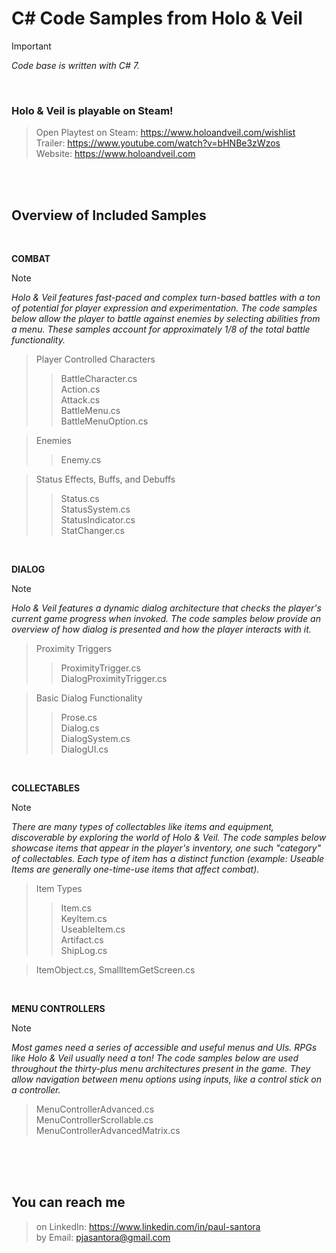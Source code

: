 # C# Code Samples from Holo & Veil
> [!IMPORTANT]
> _Code base is written with C# 7._ 
<br />

### Holo & Veil is playable on Steam!
> Open Playtest on Steam: https://www.holoandveil.com/wishlist <br />
> Trailer: https://www.youtube.com/watch?v=bHNBe3zWzos <br />
> Website: https://www.holoandveil.com
<br />
<br />



## Overview of Included Samples
<br />

**COMBAT** <br />
> [!NOTE]
> _Holo & Veil features fast-paced and complex turn-based battles with a ton of potential for player expression and experimentation._ 
> _The code samples below allow the player to battle against enemies by selecting abilities from a menu._ 
> _These samples account for approximately 1/8 of the total battle functionality._ 

> Player Controlled Characters
>> BattleCharacter.cs <br />
>> Action.cs <br />
>> Attack.cs <br />
>> BattleMenu.cs <br />
>> BattleMenuOption.cs

> Enemies
>> Enemy.cs

> Status Effects, Buffs, and Debuffs
>> Status.cs <br />
>> StatusSystem.cs <br />
>> StatusIndicator.cs <br />
>> StatChanger.cs
<br />

**DIALOG** <br />
> [!NOTE]
> _Holo & Veil features a dynamic dialog architecture that checks the player's current game progress when invoked._ 
> _The code samples below provide an overview of how dialog is presented and how the player interacts with it._ 

> Proximity Triggers
>> ProximityTrigger.cs <br />
>> DialogProximityTrigger.cs

> Basic Dialog Functionality
>> Prose.cs <br />
>> Dialog.cs <br />
>> DialogSystem.cs <br />
>> DialogUI.cs
<br />

**COLLECTABLES** <br />
> [!NOTE]
> _There are many types of collectables like items and equipment, discoverable by exploring the world of Holo & Veil._ 
> _The code samples below showcase items that appear in the player's inventory, one such "category" of collectables._ 
> _Each type of item has a distinct function (example: Useable Items are generally one-time-use items that affect combat)._ 

> Item Types
>> Item.cs <br />
>> KeyItem.cs <br />
>> UseableItem.cs <br />
>> Artifact.cs <br />
>> ShipLog.cs

> ItemObject.cs, SmallItemGetScreen.cs
<br />

**MENU CONTROLLERS** <br />
> [!NOTE]
> _Most games need a series of accessible and useful menus and UIs. RPGs like Holo & Veil usually need a ton!_ 
> _The code samples below are used throughout the thirty-plus menu architectures present in the game._ 
> _They allow navigation between menu options using inputs, like a control stick on a controller._

> MenuControllerAdvanced.cs <br />
> MenuControllerScrollable.cs <br />
> MenuControllerAdvancedMatrix.cs <br />
<br />
<br />
<br />

## You can reach me
> on LinkedIn: https://www.linkedin.com/in/paul-santora <br />
> by Email: pjasantora@gmail.com
<br />
